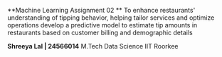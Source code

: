 **Machine Learning Assignment 02 
**
To enhance restaurants' understanding of tipping behavior, helping tailor services 
and optimize operations develop a predictive model to estimate tip amounts in 
restaurants based on customer billing and demographic details

**Shreeya Lal | 24566014**
M.Tech Data Science
IIT Roorkee
